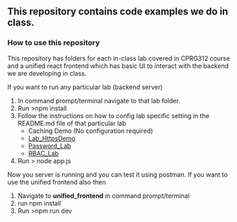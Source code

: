 ## This repository contains code examples we do in class.

### How to use this repository

This repository has folders for each in-class lab covered in CPRG312 course and a unified react frontend which has basic UI to interact with the backend we are developing in class.

If you want to run any particular lab (backend server)

1. In command prompt/terminal navigate to that lab folder.
2. Run >npm install
3. Follow the instructions on how to config lab specific setting in the README.md file of that particular lab
   - Caching Demo (No configuration required)
   - [Lab_HttpsDemo](./Lab_HttpsDemo/README.md)
   - [Password_Lab](./Password_lab/README.md)
   - [RBAC_Lab](./RBAC_Lab/README.md)
4. Run > node app.js

Now you server is running and you can test it using postman. If you want to use the unified frontend also then

1. Navigate to **unified_frontend** in command prompt/terminal
2. run npm install
3. Run >npm run dev
